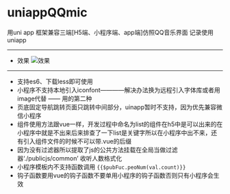 # uniappQQmic
用uni app 框架兼容三端[H5端、小程序端、app端]仿照QQ音乐界面 记录使用uniapp
***
- 效果
![效果](https://github.com/SuiXiangjun/uniappQQmic/blob/master/myUniApp/static/%E6%9C%AA%E6%A0%87%E9%A2%98-1.jpg?raw=true)

***
- 支持es6、下载less即可使用
- 小程序不支持本地引入iconfont————解决办法换为远程引入字体库或者用image代替 —— 用的第二种
- 页底固定导航跳转页面只跳转中间部分，uinapp暂时不支持，因为优先兼容微信小程序
- 组件使用方法跟vue一样，开发过程中命名为list的组件在h5中是可以出来的在小程序中就是不出来后来排查了一下list是关键字所以在小程序中出不来，还有引入组件文件的时候不可以带.vue的后缀
- 因为没有过滤器所以提取了js的公共方法挂载在全局当做过滤器‘./publicjs/common’ 收听人数格式化
- 小程序模板内不支持函数调用
	``` {{$pubFuc.peoNum(val.count)}} ```
- 钩子函数要用vue的钩子函数不要单用小程序的钩子函数否则只有小程序会生效

